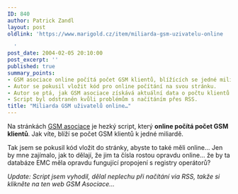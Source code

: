 ```yaml
---
ID: 840
author: Patrick Zandl
layout: post
oldlink: 'https://www.marigold.cz/item/miliarda-gsm-uzivatelu-online

  '
post_date: 2004-02-05 20:10:00
post_excerpt: ''
published: true
summary_points:
- GSM asociace online počítá počet GSM klientů, blížících se jedné miliardě.
- Autor se pokusil vložit kód pro online počítání na svou stránku.
- Autor se ptá, jak GSM asociace získává aktuální data o počtu klientů.
- Script byl odstraněn kvůli problémům s načítáním přes RSS.
title: "Miliarda GSM uživatelů online…"
---
```


<p>
Na stránkách <A href="http://www.gsmworld.com/" target=_blank>GSM asociace</A> je hezký script, který <STRONG>online počítá počet GSM klientů</STRONG>. Jak víte, blíží se počet GSM klientů k jedné miliardě. </p>

<p>
Tak jsem se pokusil kód vložit do stránky, abyste to také měli online... Jen by mne zajímalo, jak to dělají, že jim ta čísla rostou opravdu online... že by ta databáze EMC měla opravdu fungující propojení s registry operátorů?</p>

<p>
<EM>Update: Script jsem vyhodil, dělal neplechu při načítání via RSS, takže si klikněte na ten web GSM Asociace...</EM></p>